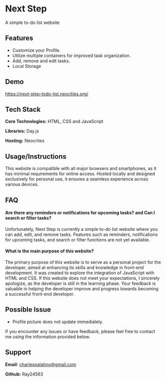 # Next Step

A simple to-do list website

## Features

- Customize your Profile.
- Utilize multiple containers for improved task organization.
- Add, remove and edit tasks.
- Local Storage


## Demo

https://next-step-todo-list.neocities.org/

## Tech Stack

**Core Technologies:** HTML, CSS and JavaScript

**Libraries:** Day.js

**Hosting:** Neocrites


## Usage/Instructions

This website is compatible with all major browsers and smartphones, as it has minimal requirements for online access. Hosted locally and designed exclusively for personal use, it ensures a seamless experience across various devices.


## FAQ

#### Are there any reminders or notifications for upcoming tasks? and Can I search or filter tasks?

Unfortunately, Next Step is currently a simple to-do list website where you can add, edit, and remove tasks. Features such as reminders, notifications for upcoming tasks, and search or filter functions are not yet available.



#### What is the main purpose of this website?

The primary purpose of this website is to serve as a personal project for the developer, aimed at enhancing its skills and knowledge in front-end development. It was created to explore the integration of JavaScript with HTML and CSS. If this website does not meet your expectations, I sincerely apologize, as the developer is still in the learning phase. Your feedback is valuable in helping the developer improve and progress towards becoming a successful front-end developer.


## Possible Issue

- Profile picture does not update immediately.


If you encounter any issues or have feedback, please feel free to contact me using the information provided below.
## Support

**Email:** charlespalatino@gmail.com

**Github:** Ray24563
